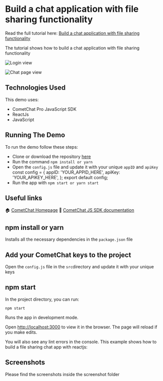 # Build a chat application with file sharing functionality
Read the full tutorial here:
[Build a chat application with file sharing functionality](#)

The tutorial shows how to build a chat application with file sharing functionality

![Login view](https://paper-attachments.dropbox.com/s_D612BA66FC7CCCDB931E6E0469F78EA8C5508B1A45BD3FCE94B3C0670ABF9479_1567761973114_LoginView.png)

![Chat page view](https://paper-attachments.dropbox.com/s_D612BA66FC7CCCDB931E6E0469F78EA8C5508B1A45BD3FCE94B3C0670ABF9479_1567762530790_Screenshot+2019-09-06+at+10.35.06+AM.png)

## Technologies Used

This demo uses:

- CometChat Pro JavaScript SDK
- ReactJs
- JavaScript


## Running The Demo

To run the demo follow these steps:

- Clone or download the repository [here](https://github.com/Kennypee/realtime-filesharing-app)
- Run the command `npm install or yarn`
- Open the `config.js` file and update it with your unique `appID` and `apiKey`
    const config = {
        appID: 'YOUR_APPID_HERE',
        apiKey: 'YOUR_APIKEY_HERE',
      };
      export default config;
- Run the app with `npm start or yarn start`


## Useful links

🏠 [CometChat Homepage](https://www.cometchat.com/)
👾 [CometChat JS SDK documentation](https://prodocs.cometchat.com/docs/js-quick-start)

## npm install or yarn

Installs all the necessary dependencies in the `package.json` file

## Add your CometChat keys to the project

Open the `config.js` file in the `src`directory and update it with your unique keys 

## npm start

In the project directory, you can run:

    npm start

Runs the app in development mode.

Open [http://localhost:3000](http://localhost:3000) to view it in the browser.
The page will reload if you make edits.

You will also see any lint errors in the console.
This example shows how to build a file sharing chat app with reactjs:


## Screenshots

Please find the screenshots inside the screenshot folder

